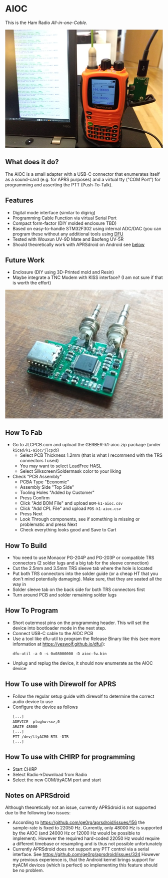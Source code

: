 # AIOC
This is the Ham Radio *All-in-one-Cable*. 

![AIOC with Wouxun and Direwolf](doc/images/k1-aioc-wouxun.jpg?raw=true "AIOC with Wouxun and Direwolf")

## What does it do?
The AIOC is a small adapter with a USB-C connector that enumerates itself as a sound-card (e.g. for APRS purposes) 
and a virtual tty ("COM Port") for programming and asserting the PTT (Push-To-Talk).

## Features ##
- Digital mode interface (similar to digirig)
- Programming Cable Function via virtual Serial Port
- Compact form-factor (DIY molded enclosure TBD)
- Based on easy-to-handle STM32F302 using internal ADC/DAC (you can program these without any additional tools using [DFU](#how-to-program)
- Tested with Wouxun UV-9D Mate and Baofeng UV-5R
- Should theoretically work with APRSdroid on Android see [below](#notes-on-aprsdroid)

## Future Work ##
- Enclosure (DIY using 3D-Printed mold and Resin)
- Maybe integrate a TNC Modem with KISS interface? (I am not sure if that is worth the effort)


![Top side of PCB](doc/images/k1-aioc-photo.jpg?raw=true "Top side of PCB")

## How To Fab
- Go to JLCPCB.com and upload the GERBER-k1-aioc.zip package (under ``kicad/k1-aioc/jlcpcb``)
  - Select PCB Thickness 1.2mm (that is what I recommend with the TRS connectors I used)
  - You may want to select LeadFree HASL
  - Select Silkscreen/Soldermask color to your liking
- Check "PCB Assembly"
  - PCBA Type "Economic"
  - Assembly Side "Top Side"
  - Tooling Holes "Added by Customer"
  - Press Confirm
  - Click "Add BOM File" and upload ``BOM-k1-aioc.csv``
  - Click "Add CPL File" and upload ``POS-k1-aioc.csv``
  - Press Next
  - Look Through components, see if something is missing or problematic and press Next
  - Check everything looks good and Save to Cart


## How To Build
- You need to use Monacor PG-204P and PG-203P or compatible TRS connectors (2 solder lugs and a big tab for the sleeve connection)
- Cut the 2.5mm and 3.5mm TRS sleeve tab where the hole is located
- Put both TRS connectors into the solder guide (or a cheap HT that you don't mind potentially damaging). Make sure, that they are seated all the way in
- Solder sleeve tab on the back side for both TRS connectors first
- Turn around PCB and solder remaining solder lugs

## How To Program
- Short outermost pins on the programming header. This will set the device into bootloader mode in the next step.
- Connect USB-C cable to the AIOC PCB
- Use a tool like dfu-util to program the Release Binary like this (see more information at https://yeswolf.github.io/dfu/):
  ````
  dfu-util -a 0 -s 0x08000000 -D aioc-fw.bin
  ````
- Unplug and replug the device, it should now enumerate as the AIOC device

## How To use with Direwolf for APRS
- Follow the regular setup guide with direwolf to determine the correct audio device to use
- Configure the device as follows
  ````
  [...]
  ADEVICE  plughw:<x>,0
  ARATE 48000
  [...]
  PTT /dev/ttyACM0 RTS -DTR
  [...]
  ````

## How To use with CHIRP for programming
- Start CHIRP
- Select Radio->Download from Radio
- Select the new COM/ttyACM port and start

## Notes on APRSdroid
Although theoretically not an issue, currently APRSdroid is not supported due to the following two issues:
- According to https://github.com/ge0rg/aprsdroid/issues/156 the sample-rate is fixed to 22050 Hz. 
  Currently, only 48000 Hz is supported by the AIOC (and 24000 Hz or 12000 Hz would be possible to implement). 
  However the required hard-coded 22050 Hz would require a different timebase or resampling and is thus not possible unfortunately
- Currently APRSdroid does not support any PTT control via a serial interface. See https://github.com/ge0rg/aprsdroid/issues/324
  However my previous experience is, that the Android kernel brings support for ttyACM devices (which is perfect) so implementing this feature should be no problem.
